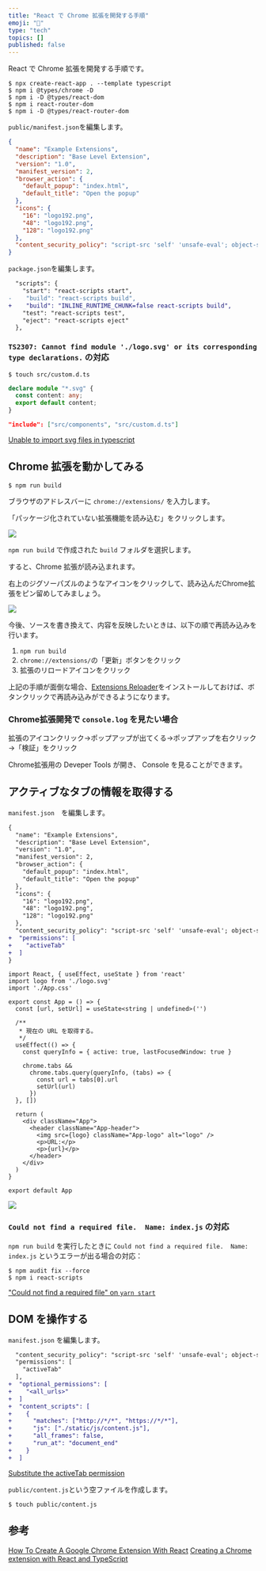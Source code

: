 ```yaml
---
title: "React で Chrome 拡張を開発する手順"
emoji: "📘"
type: "tech"
topics: []
published: false
---
```


React で Chrome 拡張を開発する手順です。

```console
$ npx create-react-app . --template typescript
$ npm i @types/chrome -D
$ npm i -D @types/react-dom
$ npm i react-router-dom
$ npm i -D @types/react-router-dom
```

`public/manifest.json`を編集します。

```json:public/manifest.json
{
  "name": "Example Extensions",
  "description": "Base Level Extension",
  "version": "1.0",
  "manifest_version": 2,
  "browser_action": {
    "default_popup": "index.html",
    "default_title": "Open the popup"
  },
  "icons": {
    "16": "logo192.png",
    "48": "logo192.png",
    "128": "logo192.png"
  },
  "content_security_policy": "script-src 'self' 'unsafe-eval'; object-src 'self'"
}
```

`package.json`を編集します。

```diff json:package.json
  "scripts": {
    "start": "react-scripts start",
-    "build": "react-scripts build",
+    "build": "INLINE_RUNTIME_CHUNK=false react-scripts build",
    "test": "react-scripts test",
    "eject": "react-scripts eject"
  },
```

### `TS2307: Cannot find module './logo.svg' or its corresponding type declarations.` の対応

```console
$ touch src/custom.d.ts
```

```js:src/custom.d.ts
declare module "*.svg" {
  const content: any;
  export default content;
}
```

```json:tscondig.json
"include": ["src/components", "src/custom.d.ts"]
```

[Unable to import svg files in typescript](https://stackoverflow.com/questions/44717164/unable-to-import-svg-files-in-typescript)


## Chrome 拡張を動かしてみる

```console
$ npm run build
```

ブラウザのアドレスバーに `chrome://extensions/` を入力します。

「パッケージ化されていない拡張機能を読み込む」をクリックします。

![](https://storage.googleapis.com/zenn-user-upload/fe9b53f48923554de9f4d457.png)

`npm run build` で作成された `build` フォルダを選択します。

すると、Chrome 拡張が読み込まれます。

右上のジグソーパズルのようなアイコンをクリックして、読み込んだChrome拡張をピン留めしてみましょう。

![](https://storage.googleapis.com/zenn-user-upload/85f5de58cc4864259241c332.png)

今後、ソースを書き換えて、内容を反映したいときは、以下の順で再読み込みを行います。

1. `npm run build` 
2. `chrome://extensions/`の「更新」ボタンをクリック
3. 拡張のリロードアイコンをクリック

上記の手順が面倒な場合、[Extensions Reloader](https://chrome.google.com/webstore/detail/extensions-reloader/fimgfedafeadlieiabdeeaodndnlbhid)をインストールしておけば、ボタンクリックで再読み込みができるようになります。

### Chrome拡張開発で `console.log` を見たい場合

拡張のアイコンクリック→ポップアップが出てくる→ポップアップを右クリック→「検証」をクリック

Chrome拡張用の Deveper Tools が開き、 Console を見ることができます。


## アクティブなタブの情報を取得する

`manifest.json`　を編集します。

```diff json:public/manifest.json
{
  "name": "Example Extensions",
  "description": "Base Level Extension",
  "version": "1.0",
  "manifest_version": 2,
  "browser_action": {
    "default_popup": "index.html",
    "default_title": "Open the popup"
  },
  "icons": {
    "16": "logo192.png",
    "48": "logo192.png",
    "128": "logo192.png"
  },
  "content_security_policy": "script-src 'self' 'unsafe-eval'; object-src 'self'",
+  "permissions": [
+    "activeTab"
+  ]
}
```

```js:src/App.tsx
import React, { useEffect, useState } from 'react'
import logo from './logo.svg'
import './App.css'

export const App = () => {
  const [url, setUrl] = useState<string | undefined>('')

  /**
   * 現在の URL を取得する。
   */
  useEffect(() => {
    const queryInfo = { active: true, lastFocusedWindow: true }

    chrome.tabs &&
      chrome.tabs.query(queryInfo, (tabs) => {
        const url = tabs[0].url
        setUrl(url)
      })
  }, [])

  return (
    <div className="App">
      <header className="App-header">
        <img src={logo} className="App-logo" alt="logo" />
        <p>URL:</p>
        <p>{url}</p>
      </header>
    </div>
  )
}

export default App
```

![](https://storage.googleapis.com/zenn-user-upload/5a16390883f040ff11d8ee3a.png)

### `Could not find a required file.  Name: index.js` の対応

`npm run build` を実行したときに `Could not find a required file.  Name: index.js` というエラーが出る場合の対応：

```console
$ npm audit fix --force
$ npm i react-scripts
```

["Could not find a required file" on `yarn start`](https://stackoverflow.com/questions/49724813/could-not-find-a-required-file-on-yarn-start)

## DOM を操作する

`manifest.json` を編集します。

```diff json:public/manifest.json
  "content_security_policy": "script-src 'self' 'unsafe-eval'; object-src 'self'",
  "permissions": [
    "activeTab"
  ],
+  "optional_permissions": [
+    "<all_urls>"
+  ]
+  "content_scripts": [
+    {
+      "matches": ["http://*/*", "https://*/*"],
+      "js": ["./static/js/content.js"],
+      "all_frames": false,
+      "run_at": "document_end"
+    }
+  ]
```

[Substitute the activeTab permission](https://developer.chrome.com/docs/extensions/mv3/permission_warnings/#activeTab_permission)

`public/content.js`という空ファイルを作成します。

```console
$ touch public/content.js
```


## 参考

[How To Create A Google Chrome Extension With React](https://medium.com/litslink/how-to-create-google-chrome-extension-using-react-js-5c9e343323ff)
[Creating a Chrome extension with React and TypeScript](https://blog.logrocket.com/creating-chrome-extension-react-typescript/)